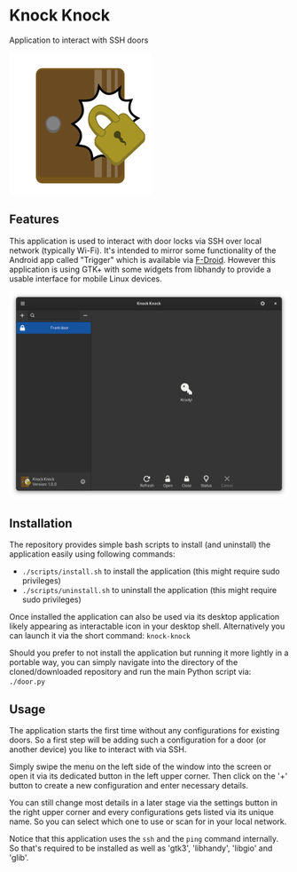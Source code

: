 # Knock Knock

Application to interact with SSH doors

![Icon of the application](resources/de.thejackimonster.KnockKnock.svg)

## Features

This application is used to interact with door locks via SSH over local network (typically Wi-Fi). It's intended to mirror some functionality of the Android app called "Trigger" which is available via [F-Droid](https://f-droid.org/de/packages/com.example.trigger/). However this application is using GTK+ with some widgets from libhandy to provide a usable interface for mobile Linux devices.

![Overview of the application](screenshots/overview.png)

## Installation

The repository provides simple bash scripts to install (and uninstall) the application easily using following commands:

 - `./scripts/install.sh` to install the application (this might require sudo privileges)
 - `./scripts/uninstall.sh` to uninstall the application (this might require sudo privileges)

Once installed the application can also be used via its desktop application likely appearing as interactable icon in your desktop shell. Alternatively you can launch it via the short command: `knock-knock`

Should you prefer to not install the application but running it more lightly in a portable way, you can simply navigate into the directory of the cloned/downloaded repository and run the main Python script via: `./door.py`

## Usage

The application starts the first time without any configurations for existing doors. So a first step will be adding such a configuration for a door (or another device) you like to interact with via SSH.

Simply swipe the menu on the left side of the window into the screen or open it via its dedicated button in the left upper corner. Then click on the '+' button to create a new configuration and enter necessary details.

You can still change most details in a later stage via the settings button in the right upper corner and every configurations gets listed via its unique name. So you can select which one to use or scan for in your local network.

Notice that this application uses the `ssh` and the `ping` command internally. So that's required to be installed as well as 'gtk3', 'libhandy', 'libgio' and 'glib'.

